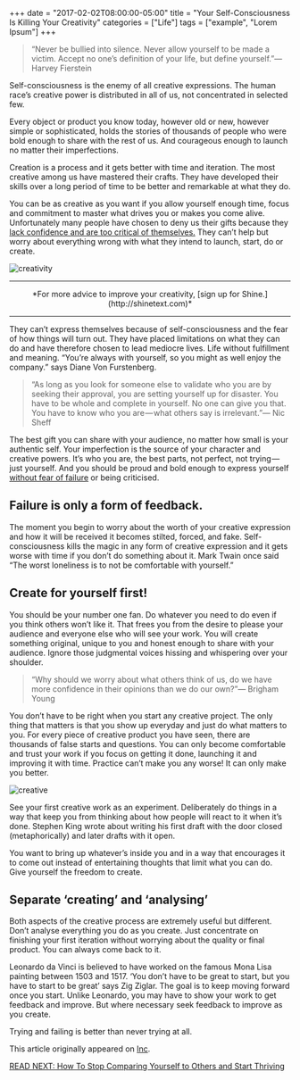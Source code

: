 +++
  date = "2017-02-02T08:00:00-05:00"
  title = "Your Self-Consciousness Is Killing Your Creativity"
  categories = ["Life"]
  tags = ["example", "Lorem Ipsum"]
+++



> “Never be bullied into silence. Never allow yourself to be made a victim. Accept no one’s definition of your life, but define yourself.”― Harvey Fierstein

<span class="dropcap">S</span>elf-consciousness is the enemy of all creative expressions. The human race’s creative power is distributed in all of us, not concentrated in selected few. 

Every object or product you know today, however old or new, however simple or sophisticated, holds the stories of thousands of people who were bold enough to share with the rest of us. And courageous enough to launch no matter their imperfections.

Creation is a process and it gets better with time and iteration. The most creative among us have mastered their crafts. They have developed their skills over a long period of time to be better and remarkable at what they do.

You can be as creative as you want if you allow yourself enough time, focus and commitment to master what drives you or makes you come alive. Unfortunately many people have chosen to deny us their gifts because they [lack confidence and are too critical of themselves.](http://advice.shinetext.com/articles/3-ways-to-take-back-your-confidence/) They can’t help but worry about everything wrong with what they intend to launch, start, do or create.

![creativity](//images.contentful.com/awpxl2koull4/5WQWOZJPFemYOygK2Ak2Cg/77a7314538e57e1be0cc76bc7e2735a8/jwimshwif14-jeff-sheldon.jpg)

---

<center> *For more advice to improve your creativity, [sign up for Shine.](http://shinetext.com)* </center>


---


They can’t express themselves because of self-consciousness and the fear of how things will turn out. They have placed limitations on what they can do and have therefore chosen to lead mediocre lives. Life without fulfillment and meaning. “You’re always with yourself, so you might as well enjoy the company.” says Diane Von Furstenberg.

> “As long as you look for someone else to validate who you are by seeking their approval, you are setting yourself up for disaster. You have to be whole and complete in yourself. No one can give you that. You have to know who you are — what others say is irrelevant.”― Nic Sheff

The best gift you can share with your audience, no matter how small is your authentic self. Your imperfection is the source of your character and creative powers. It’s who you are, the best parts, not perfect, not trying — just yourself. And you should be proud and bold enough to express yourself [without fear of failure](http://advice.shinetext.com/articles/3-ways-to-slay-your-fears-and-why-we-worry-so-much/) or being criticised.


## Failure is only a form of feedback.

The moment you begin to worry about the worth of your creative expression and how it will be received it becomes stilted, forced, and fake. Self-consciousness kills the magic in any form of creative expression and it gets worse with time if you don’t do something about it. Mark Twain once said “The worst loneliness is to not be comfortable with yourself.”

## Create for yourself first!

You should be your number one fan. Do whatever you need to do even if you think others won’t like it. That frees you from the desire to please your audience and everyone else who will see your work. You will create something original, unique to you and honest enough to share with your audience. Ignore those judgmental voices hissing and whispering over your shoulder.

> “Why should we worry about what others think of us, do we have more confidence in their opinions than we do our own?”― Brigham Young

You don’t have to be right when you start any creative project. The only thing that matters is that you show up everyday and just do what matters to you. For every piece of creative product you have seen, there are thousands of false starts and questions. You can only become comfortable and trust your work if you focus on getting it done, launching it and improving it with time. Practice can’t make you any worse! It can only make you better.

![creative](//images.contentful.com/awpxl2koull4/5kAygiCTVSA2KuEycAoa6a/a954dafacbd2e0a13e26f205a5863377/6mq_l_txzo4-brooke-lark.jpg)

See your first creative work as an experiment. Deliberately do things in a way that keep you from thinking about how people will react to it when it’s done. Stephen King wrote about writing his first draft with the door closed (metaphorically) and later drafts with it open. 

You want to bring up whatever’s inside you and in a way that encourages it to come out instead of entertaining thoughts that limit what you can do. Give yourself the freedom to create.

## Separate ‘creating’ and ‘analysing’

Both aspects of the creative process are extremely useful but different. Don’t analyse everything you do as you create. Just concentrate on finishing your first iteration without worrying about the quality or final product. You can always come back to it.

Leonardo da Vinci is believed to have worked on the famous Mona Lisa painting between 1503 and 1517. ‘You don’t have to be great to start, but you have to start to be great’ says Zig Ziglar. The goal is to keep moving forward once you start. Unlike Leonardo, you may have to show your work to get feedback and improve. But where necessary seek feedback to improve as you create. 

Trying and failing is better than never trying at all.

This article originally appeared on [Inc](http://www.inc.com/thomas-oppong/your-self-consciousness-is-killing-your-creativity-and-what-to-do-about-it.html).

[READ NEXT: How To Stop Comparing Yourself to Others and Start Thriving](http://advice.shinetext.com/articles/how-to-stop-comparing-yourself-to-others-and-start-thriving/)

<div class="pubexchange_module" id="pubexchange_below_content" data-pubexchange-module-id="2323"></div>

<script>(function(w, d, s, id) {
  w.PUBX=w.PUBX || {pub: "shine_text", discover: false, lazy: true};
  var js, pjs = d.getElementsByTagName(s)[0];
  if (d.getElementById(id)) return;
  js = d.createElement(s); js.id = id; js.async = true;
  js.src = "//main.pubexchange.com/loader.min.js";
  pjs.parentNode.insertBefore(js, pjs);
}(window, document, "script", "pubexchange-jssdk"));</script>
